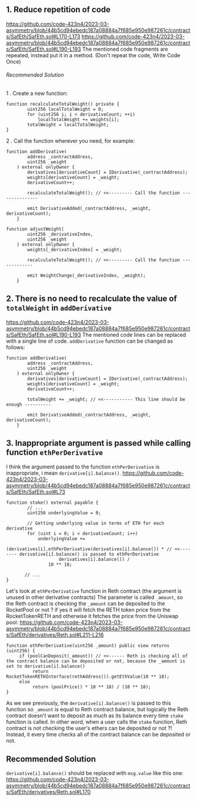 ## 1. Reduce repetition of code
https://github.com/code-423n4/2023-03-asymmetry/blob/44b5cd94ebedc187a08884a7f685e950e987261c/contracts/SafEth/SafEth.sol#L170-L173
https://github.com/code-423n4/2023-03-asymmetry/blob/44b5cd94ebedc187a08884a7f685e950e987261c/contracts/SafEth/SafEth.sol#L190-L193
The mentioned code fragments are repeated, instead put it in a method. (Don't repeat the code, Write Code Once)

###### Recommended Solution
1 . Create a new function:
```
function recalculateTotalWeight() private {
        uint256 localTotalWeight = 0;
        for (uint256 i; i < derivativeCount; ++i)
            localTotalWeight += weights[i];
        totalWeight = localTotalWeight;
}
```
2 . Call the function wherever you need, for example:
```
function addDerivative(
        address _contractAddress,
        uint256 _weight
    ) external onlyOwner {
        derivatives[derivativeCount] = IDerivative(_contractAddress);
        weights[derivativeCount] = _weight;
        derivativeCount++;

        recalculateTotalWeight(); // <<--------- Call the function ---------------

        emit DerivativeAdded(_contractAddress, _weight, derivativeCount);
    }
```

```
function adjustWeight(
        uint256 _derivativeIndex,
        uint256 _weight
    ) external onlyOwner {
        weights[_derivativeIndex] = _weight;
        
        recalculateTotalWeight(); // <<--------- Call the function -------------

        emit WeightChange(_derivativeIndex, _weight);
    }
```

## 2. There is no need to recalculate the value of `totalWeight` in `addDerivative`
https://github.com/code-423n4/2023-03-asymmetry/blob/44b5cd94ebedc187a08884a7f685e950e987261c/contracts/SafEth/SafEth.sol#L190-L193
The mentioned code lines can be replaced with a single line of code.
`addDerivative` function can be changed as follows:
```
function addDerivative(
        address _contractAddress,
        uint256 _weight
    ) external onlyOwner {
        derivatives[derivativeCount] = IDerivative(_contractAddress);
        weights[derivativeCount] = _weight;
        derivativeCount++;

        totalWeight += _weight; // <<----------- This line should be enough ----------

        emit DerivativeAdded(_contractAddress, _weight, derivativeCount);
    }
```

## 3. Inappropriate argument is passed while calling function `ethPerDerivative`
I think the argument passed to the function `ethPerDerivative` is inappropriate, i mean `derivative[i].balance()`.
https://github.com/code-423n4/2023-03-asymmetry/blob/44b5cd94ebedc187a08884a7f685e950e987261c/contracts/SafEth/SafEth.sol#L73
```
function stake() external payable {
        // ...
        uint256 underlyingValue = 0;

        // Getting underlying value in terms of ETH for each derivative
        for (uint i = 0; i < derivativeCount; i++)
            underlyingValue +=
                (derivatives[i].ethPerDerivative(derivatives[i].balance()) * // <<-------- derivative[i].balance() is passed to ethPerDerivative
                    derivatives[i].balance()) /
                10 ** 18;
          
       // ...
}
```

Let's look at `ethPerDerivative` function in Reth contract (the argument is unused in other derivative contracts)
The parameter is called `_amount`, so the Reth contract is checking the `_amount` can be deposited to the RocketPool or not ? if yes it will fetch the RETH token price from the RocketTokenRETH and otherwise it fetches the price from the Uniswap pool:
https://github.com/code-423n4/2023-03-asymmetry/blob/44b5cd94ebedc187a08884a7f685e950e987261c/contracts/SafEth/derivatives/Reth.sol#L211-L216
```
function ethPerDerivative(uint256 _amount) public view returns (uint256) {
     if (poolCanDeposit(_amount)) // <<------ Reth is checking all of the contract balance can be deposited or not, because the _amount is set to derivative[i].balance()
          return RocketTokenRETHInterface(rethAddress()).getEthValue(10 ** 18);
     else 
          return (poolPrice() * 10 ** 18) / (10 ** 18);
}
```
As we see previously, the `derivative[i].balance()` is passed to this function so `_amount` is equal to Reth contract balance, but logically the Reth contract doesn't want to deposit as much as its balance every time `stake` function is called.
In other word, when a user calls the `stake` function, Reth contract is not checking the user's ethers can be deposited or not ?! Instead, it every time checks all of the contract balance can be deposited or not.

## Recommended Solution
`derivative[i].balance()` should be replaced with `msg.value` like this one:
https://github.com/code-423n4/2023-03-asymmetry/blob/44b5cd94ebedc187a08884a7f685e950e987261c/contracts/SafEth/derivatives/Reth.sol#L170